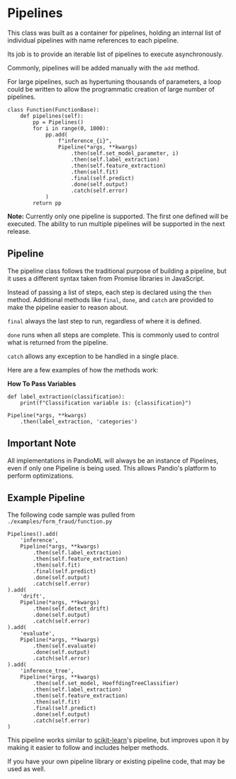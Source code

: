 # Pipelines

This class was built as a container for pipelines, holding an internal list of individual pipelines with name references to each pipeline.

Its job is to provide an iterable list of pipelines to execute asynchronously.

Commonly, pipelines will be added manually with the `add` method.

For large pipelines, such as hypertuning thousands of parameters, a loop could be written to allow the programmatic creation of large number of pipelines.

```buildoutcfg
class Function(FunctionBase):
    def pipelines(self):
        pp = Pipelines()
        for i in range(0, 1000):
            pp.add(
                f"inference_{i}",
                Pipeline(*args, **kwargs)
                    .then(self.set_model_parameter, i)
                    .then(self.label_extraction)
                    .then(self.feature_extraction)
                    .then(self.fit)
                    .final(self.predict)
                    .done(self.output)
                    .catch(self.error)
            )
        return pp
```

**Note:** Currently only one pipeline is supported. The first one defined will be executed. The ability to run multiple pipelines will be supported in the next release.

## Pipeline

The pipeline class follows the traditional purpose of building a pipeline, but it uses a different syntax taken from Promise libraries in JavaScript.

Instead of passing a list of steps, each step is declared using the `then` method. Additional methods like `final`, `done`, and `catch` are provided to make the pipeline easier to reason about.

`final` always the last step to run, regardless of where it is defined.

`done` runs when all steps are complete. This is commonly used to control what is returned from the pipeline.

`catch` allows any exception to be handled in a single place.

Here are a few examples of how the methods work:

**How To Pass Variables**
```buildoutcfg
def label_extraction(classification):
    print(f"Classification variable is: {classification}")

Pipeline(*args, **kwargs)
    .then(label_extraction, 'categories')
```

## Important Note

All implementations in PandioML will always be an instance of Pipelines, even if only one Pipeline is being used. This allows Pandio's platform to perform optimizations.

## Example Pipeline

The following code sample was pulled from `./examples/form_fraud/function.py`

```buildoutcfg
Pipelines().add(
    'inference',
    Pipeline(*args, **kwargs)
        .then(self.label_extraction)
        .then(self.feature_extraction)
        .then(self.fit)
        .final(self.predict)
        .done(self.output)
        .catch(self.error)
).add(
    'drift',
    Pipeline(*args, **kwargs)
        .then(self.detect_drift)
        .done(self.output)
        .catch(self.error)
).add(
    'evaluate',
    Pipeline(*args, **kwargs)
        .then(self.evaluate)
        .done(self.output)
        .catch(self.error)
).add(
    'inference_tree',
    Pipeline(*args, **kwargs)
        .then(self.set_model, HoeffdingTreeClassifier)
        .then(self.label_extraction)
        .then(self.feature_extraction)
        .then(self.fit)
        .final(self.predict)
        .done(self.output)
        .catch(self.error)
)
```

This pipeline works similar to [scikit-learn](https://scikit-learn.org/stable/)'s pipeline, but improves upon it by making it easier to follow and includes helper methods.

If you have your own pipeline library or existing pipeline code, that may be used as well.